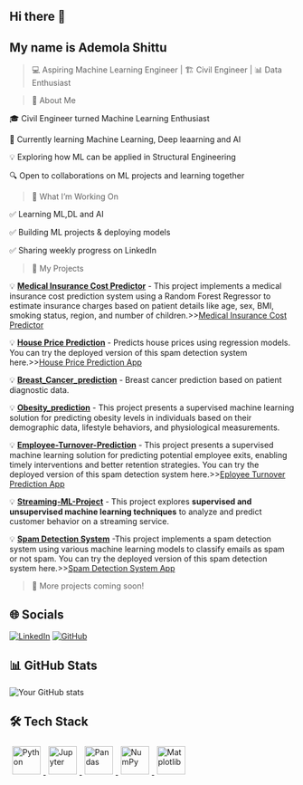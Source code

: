 ## Hi there 👋
## My name is Ademola Shittu

> 💻 Aspiring Machine Learning Engineer | 🏗 Civil Engineer | 📊 Data Enthusiast

> 🚀 About Me

🎓 Civil Engineer turned Machine Learning Enthusiast

🤖 Currently learning Machine Learning, Deep leaarning and AI

💡 Exploring how ML can be applied in Structural Engineering

🔍 Open to collaborations on ML projects and learning together

> 📌 What I’m Working On

✅ Learning ML,DL and AI

✅ Building ML projects & deploying models

✅ Sharing weekly progress on LinkedIn

> 📂 My Projects

💡 **[Medical Insurance Cost Predictor](https://github.com/Ademolashittu0543/Medical_insurance_cost_prediction)** - This project implements a medical insurance cost prediction system using a Random Forest Regressor to estimate insurance charges based on patient details like age, sex, BMI, smoking status, region, and number of children.>>[Medical Insurance Cost Predictor ](https://medicalinsurancecostprediction-ev89nczdpen4ioxctefohn.streamlit.app/)
 
💡 **[House Price Prediction](https://github.com/Ademolashittu0543/House_price_-prediction)** - Predicts house prices using regression models. You can try the deployed version of this spam detection system here.>>[House Price Prediction App ](https://houseprice-prediction-01.streamlit.app)

💡 **[Breast_Cancer_prediction](https://github.com/Ademolashittu0543/Breast_Cancer_prediction)** - Breast cancer prediction based on patient diagnostic data.

💡 **[Obesity_prediction](https://github.com/Ademolashittu0543/Obesity-_Prediction)** - This project presents a supervised machine learning solution for predicting obesity levels in individuals based on their demographic data, lifestyle behaviors, and physiological measurements.

💡 **[Employee-Turnover-Prediction](https://github.com/Ademolashittu0543/Employee-Turnover-Prediction)** - This project presents a supervised machine learning solution for predicting potential employee exits, enabling timely interventions and better retention strategies. You can try the deployed version of this spam detection system here.>>[Eployee Turnover Prediction App](https://eemployee-tturnover-pprediction-y.streamlit.app)


💡 **[Streaming-ML-Project](https://github.com/Ademolashittu0543/Streaming-ML-Project)** - This project explores **supervised and unsupervised machine learning techniques** to analyze and predict customer behavior on a streaming service.

💡 **[Spam Detection System](https://github.com/Ademolashittu0543/Spam-Detection-System)** -This project implements a spam detection system using various machine learning models to classify emails as spam or not spam. You can try the deployed version of this spam detection system here.>>[Spam Detection System App](https://spam-detection-system-vlvakga8tabxfyc3s7kufo.streamlit.app)


> 📌 More projects coming soon!

## 🌐 Socials

[![LinkedIn](https://img.icons8.com/fluent/48/000000/linkedin.png)](https://www.linkedin.com/in/shittu-ademola-842126291/)
[![GitHub](https://img.icons8.com/fluent/48/000000/github.png)](https://github.com/Ademolashittu0543) 

## 📊 GitHub Stats

![Your GitHub stats](https://github-readme-stats.vercel.app/api?username=Ademolashittu0543&show_icons=true&theme=dark)  



## 🛠️ Tech Stack

<p align="left">
  <!-- Python -->
  <a href="https://www.python.org/" target="_blank" rel="noopener noreferrer">
    <img src="https://cdn.jsdelivr.net/gh/devicons/devicon/icons/python/python-original.svg" alt="Python" width="50" height="50" style="padding:5px;"/>
  </a>
  
  <!-- Jupyter -->
  <a href="https://jupyter.org/" target="_blank" rel="noopener noreferrer">
    <img src="https://cdn.jsdelivr.net/gh/devicons/devicon/icons/jupyter/jupyter-original.svg" alt="Jupyter" width="50" height="50" style="padding:5px;"/>
  </a>
  
  <!-- Pandas -->
  <a href="https://pandas.pydata.org/" target="_blank" rel="noopener noreferrer">
    <img src="https://cdn.jsdelivr.net/gh/devicons/devicon/icons/pandas/pandas-original.svg" alt="Pandas" width="50" height="50" style="padding:5px;"/>
  </a>
  
  <!-- NumPy -->
  <a href="https://numpy.org/" target="_blank" rel="noopener noreferrer">
    <img src="https://cdn.jsdelivr.net/gh/devicons/devicon/icons/numpy/numpy-original.svg" alt="NumPy" width="50" height="50" style="padding:5px;"/>
  </a>
  
  <!-- Matplotlib -->
  <img src="https://cdn.jsdelivr.net/gh/devicons/devicon/icons/matplotlib/matplotlib-original.svg" title="Matplotlib" alt="Matplotlib" width="50" height="50" style="padding:5px;"/>
</p>
